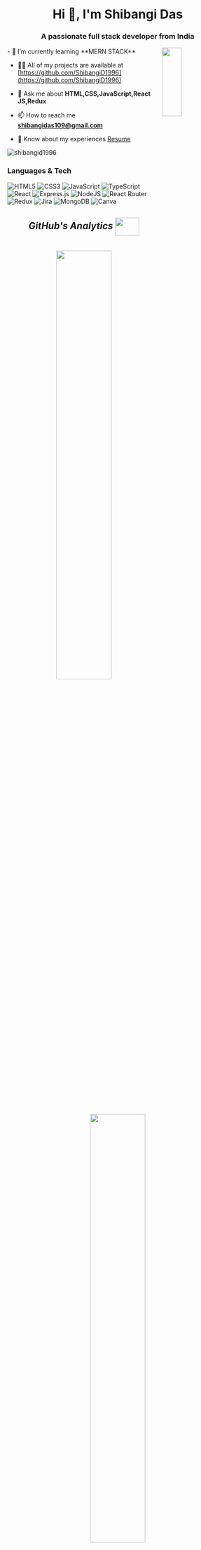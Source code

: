 <h1 align="center">Hi 👋, I'm Shibangi Das</h1>
<h3 align="center">A passionate full stack developer from India</h3>
<img height="20%" width="30%" align="right" src="https://camo.githubusercontent.com/5ff9182d12e799168a3bb67b88df7388ae08ede3/68747470733a2f2f6d69726f2e6d656469756d2e636f6d2f6d61782f3837352f312a7164415731546a434e353768316c6275757a766368672e676966"/>
- 🌱 I’m currently learning **MERN STACK**

- 👨‍💻 All of my projects are available at [https://github.com/ShibangiD1996](https://github.com/ShibangiD1996)

- 💬 Ask me about **HTML,CSS,JavaScript,React JS,Redux**

- 📫 How to reach me **shibangidas109@gmail.com**

- 📄 Know about my experiences [Resume](https://drive.google.com/file/d/1RrkUgSzYMVc3eC13_mecl-y4IwTc6GXS/view?usp=share_link)


<p align="left"> <img src="https://komarev.com/ghpvc/?username=shibangid1996&label=Profile%20views&color=0e75b6&style=flat" alt="shibangid1996" /> </p>


<h3>Languages & Tech </h3> 

![HTML5](https://img.shields.io/badge/html5-%23E34F26.svg?style=flat-square&logo=html5&logoColor=white) ![CSS3](https://img.shields.io/badge/css3-%231572B6.svg?style=flat-square&logo=css3&logoColor=white) ![JavaScript](https://img.shields.io/badge/javascript-%23323330.svg?style=flat-square&logo=javascript&logoColor=%23F7DF1E) ![TypeScript](https://img.shields.io/badge/typescript-%23007ACC.svg?style=flat-square&logo=typescript&logoColor=white) ![React](https://img.shields.io/badge/react-%2320232a.svg?style=flat-square&logo=react&logoColor=%2361DAFB) ![Express.js](https://img.shields.io/badge/express.js-%23404d59.svg?style=flat-square&logo=express&logoColor=%2361DAFB) ![NodeJS](https://img.shields.io/badge/node.js-6DA55F?style=flat-square&logo=node.js&logoColor=white) ![React Router](https://img.shields.io/badge/React_Router-CA4245?style=flat-square&logo=react-router&logoColor=white) ![Redux](https://img.shields.io/badge/redux-%23593d88.svg?style=flat-square&logo=redux&logoColor=white) ![Jira](https://img.shields.io/badge/jira-%2338B2AC.svg?style=flat-square&logo=jira&logoColor=white) ![MongoDB](https://img.shields.io/badge/MongoDB-%234ea94b.svg?style=flat-square&logo=mongodb&logoColor=white) ![Canva](https://img.shields.io/badge/Canva-%2300C4CC.svg?style=flat-square&logo=Canva&logoColor=white)




<h2 align="center" margin-top="20px"><i>GitHub's Analytics <img align="center" height="40" width="55" src="https://media1.giphy.com/media/3oiaLa13GUehTbgDfs/giphy.gif" /></i></h2>

<p align="center">
 

<a href="https://github.com/ShibangiD1996">

 </br>
  <img width="50%" src="https://github-readme-stats-eight-theta.vercel.app/api/top-langs/?username=ShibangiD1996&layout=compact&langs_count=8&theme=algolia"/>
  <p align="center">
  <img width="50%"src="https://github-readme-stats-eight-theta.vercel.app/api?username=gaurav62472744&show_icons=true&theme=algolia&include_all_commits=true&count_private=true" /></p>
</a>
</p>

<h3 align="center">🏆 Achivements</h3>
<div align="center">
<p align="left"> <a href="https://github.com/ryo-ma/github-profile-trophy"><img src="https://github-profile-trophy.vercel.app/?username=shibangid1996" alt="shibangid1996" /></a> </p></div>
<h2 align="left">Social Media </h2>




[![Github activity graph](https://github-readme-activity-graph.cyclic.app/graph?username=ShibangiD1996&theme=rogue)](https://github.com/ShibangiD1996/github-readme-activity-graph)



